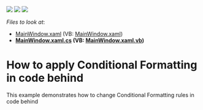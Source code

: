 <!-- default badges list -->
![](https://img.shields.io/endpoint?url=https://codecentral.devexpress.com/api/v1/VersionRange/128648200/20.2.3%2B)
[![](https://img.shields.io/badge/Open_in_DevExpress_Support_Center-FF7200?style=flat-square&logo=DevExpress&logoColor=white)](https://supportcenter.devexpress.com/ticket/details/T281415)
[![](https://img.shields.io/badge/📖_How_to_use_DevExpress_Examples-e9f6fc?style=flat-square)](https://docs.devexpress.com/GeneralInformation/403183)
<!-- default badges end -->
<!-- default file list -->
*Files to look at*:

* [MainWindow.xaml](./CS/ConditionalFormatting/MainWindow.xaml) (VB: [MainWindow.xaml](./VB/ConditionalFormatting/MainWindow.xaml))
* **[MainWindow.xaml.cs](./CS/ConditionalFormatting/MainWindow.xaml.cs) (VB: [MainWindow.xaml.vb](./VB/ConditionalFormatting/MainWindow.xaml.vb))**
<!-- default file list end -->
# How to apply Conditional Formatting in code behind

<p>This example demonstrates how to change Conditional Formatting rules in code behind</p>

<br/>


